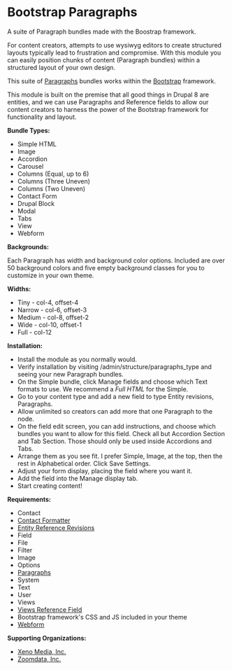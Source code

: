 # Bootstrap Paragraphs
A suite of Paragraph bundles made with the Boostrap framework.

For content creators, attempts to use wysiwyg editors to create structured layouts typically lead to frustration and compromise. With this module you can easily position chunks of content (Paragraph bundles) within a structured layout of your own design.

This suite of [Paragraphs](https://www.drupal.org/project/paragraphs) bundles works within the [Bootstrap](http://getbootstrap.com) framework.

This module is built on the premise that all good things in Drupal 8 are entities, and we can use Paragraphs and Reference fields to allow our content creators to harness the power of the Bootstrap framework for functionality and layout.

**Bundle Types:**

  * Simple HTML
  * Image
  * Accordion
  * Carousel
  * Columns (Equal, up to 6)
  * Columns (Three Uneven)
  * Columns (Two Uneven)
  * Contact Form
  * Drupal Block
  * Modal
  * Tabs
  * View
  * Webform

**Backgrounds:**

Each Paragraph has width and background color options. Included are over 50 background colors and five empty background classes for you to customize in your own theme.

**Widths:**

  * Tiny - col-4, offset-4
  * Narrow - col-6, offset-3
  * Medium - col-8, offset-2
  * Wide - col-10, offset-1
  * Full - col-12

**Installation:**

  * Install the module as you normally would.
  * Verify installation by visiting /admin/structure/paragraphs_type and seeing your new Paragraph bundles.
  * On the Simple bundle, click Manage fields and choose which Text formats to use.  We recommend a *Full HTML* for the Simple.
  * Go to your content type and add a new field to type Entity revisions, Paragraphs.
  * Allow unlimited so creators can add more that one Paragraph to the node.
  * On the field edit screen, you can add instructions, and choose which bundles you want to allow for this field. Check all but Accordion Section and Tab Section. Those should only be used inside Accordions and Tabs.
  * Arrange them as you see fit. I prefer Simple, Image, at the top, then the rest in Alphabetical order. Click Save Settings.
  * Adjust your form display, placing the field where you want it.
  * Add the field into the Manage display tab.
  * Start creating content!

**Requirements:**

  * Contact
  * [Contact Formatter](https://www.drupal.org/project/contact_formatter)
  * [Entity Reference Revisions](https://www.drupal.org/project/entity_reference_revisions)
  * Field
  * File
  * Filter
  * Image
  * Options
  * [Paragraphs](https://www.drupal.org/project/paragraphs)
  * System
  * Text
  * User
  * Views
  * [Views Reference Field](https://www.drupal.org/project/viewsreference)
  * Bootstrap framework's CSS and JS included in your theme
  * [Webform](https://www.drupal.org/project/webform)

**Supporting Organizations:**

  * [Xeno Media, Inc.](http://www.xenomedia.com)
  * [Zoomdata, Inc.](http://www.zoomdata.com)

